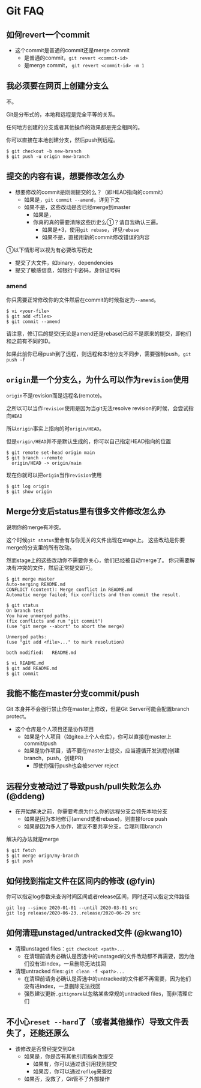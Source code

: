 # Git FAQ

## 如何revert一个commit

- 这个commit是普通的commit还是merge commit
    - 是普通的commit，`git revert <commit-id>`
    - 是merge commit， `git revert <commit-id> -m 1`

## 我必须要在网页上创建分支么

不。

Git是分布式的，本地和远程是完全平等的关系。

任何地方创建的分支或者其他操作的效果都是完全相同的。

你可以直接在本地创建分支，然后push到远程。

```
$ git checkout -b new-branch
$ git push -u origin new-branch
```

## 提交的内容有误，想要修改怎么办

- 想要修改的commit是刚刚提交的么？（即HEAD指向的commit）
    - 如果是，`git commit --amend`，详见下文
    - 如果不是，这些改动是否已经merge到master
        - 如果是，
        - 你真的真的需要清除这些历史么①？请自我确认三遍。
            - 如果是*3，使用`git rebase`，详见`rebase`
            - 如果不是，直接用新的commit修改错误的内容

①以下情形可以视为有必要改写历史

- 提交了大文件，如binary，dependencies
- 提交了敏感信息，如银行卡密码，身份证号码

### amend

你只需要正常修改你的文件然后在commit的时候指定为`--amend`。

```
$ vi <your-file>
$ git add <files>
$ git commit --amend
```

请注意，修订后的提交(无论是amend还是rebase)已经不是原来的提交，即他们和之前有不同的ID。

如果此前你已经push到了远程，则远程和本地分支不同步，需要强制push，`git push -f`

## `origin`是一个分支么，为什么可以作为`revision`使用

`origin`不是revision而是远程名(remote)。

之所以可以当作`revision`使用是因为当git无法resolve revision的时候，会尝试指向`HEAD`

所以`origin`事实上指向的时`origin/HEAD`。

但是`origin/HEAD`并不是默认生成的，你可以自己指定HEAD指向的位置

```
$ git remote set-head origin main
$ git branch --remote
  origin/HEAD -> origin/main
```

现在你就可以把`origin`当作`revision`使用

```
$ git log origin
$ git show origin
```

## Merge分支后status里有很多文件修改怎么办

说明你的merge有冲突。

这个时候`git status`里会有与你无关的文件出现在stage上。
这些改动是你要merge的分支里的所有改动。

然而stage上的这些改动你不需要你关心，他们已经被自动merge了。
你只需要解决有冲突的文件，然后正常提交即可。

```
$ git merge master
Auto-merging README.md
CONFLICT (content): Merge conflict in README.md
Automatic merge failed; fix conflicts and then commit the result.

$ git status
On branch test
You have unmerged paths.
(fix conflicts and run "git commit")
(use "git merge --abort" to abort the merge)

Unmerged paths:
(use "git add <file>..." to mark resolution)

both modified:   README.md

$ vi README.md
$ git add README.md
$ git commit
```

## 我能不能在master分支commit/push

Git 本身并不会强行禁止你在master上修改，但是Git Server可能会配置branch protect。

- 这个仓库是个人项目还是协作项目
    - 如果是个人项目（如gitea上个人仓库），你可以直接在master上commit/push
    - 如果是协作项目，请不要在master上提交，应当遵循开发流程(创建branch，push，创建PR)
        - 即使你强行push也会被server reject

## 远程分支被动过了导致push/pull失败怎么办 (@ddeng)

- 在开始解决之前，你需要考虑为什么你的远程分支会领先本地分支
    - 如果是因为本地修订(amend或者rebase)，则直接force push
    - 如果是因为多人协作，建议不要共享分支，合理利用branch

解决的办法就是merge

```
$ git fetch
$ git merge orign/my-branch
$ git push
```

## 如何找到指定文件在区间内的修改 (@fyin)

你可以指定log参数来查询时间区间或者release区间，同时还可以指定文件路径

```
git log --since 2020-01-01 --until 2020-03-01 src
git log release/2020-06-23..release/2020-06-29 src
```

## 如何清理unstaged/untracked文件 (@kwang10)

- 清理unstaged files：`git checkout <path>...`
    - 在清理前请务必确认是否选中的unstaged的文件改动都不再需要，因为他们没有进index，一旦删除无法找回
- 清理untracked files: `git clean -f <path>...`
    - 在清理前请务必确认是否选中的untracked的文件都不再需要，因为他们没有进index，一旦删除无法找回
    - 强烈建议更新`.gitignore`以忽略某些常规的untracked files，而非清理它们

## 不小心`reset --hard`了（或者其他操作）导致文件丢失了，还能还原么

- 该修改是否曾经提交到Git
    - 如果是，你是否有其他引用指向改提交
        - 如果有，你可以通过该引用找到提交
        - 如果否，你可以通过`reflog`来查找
    - 如果否，没救了，Git管不了外部操作